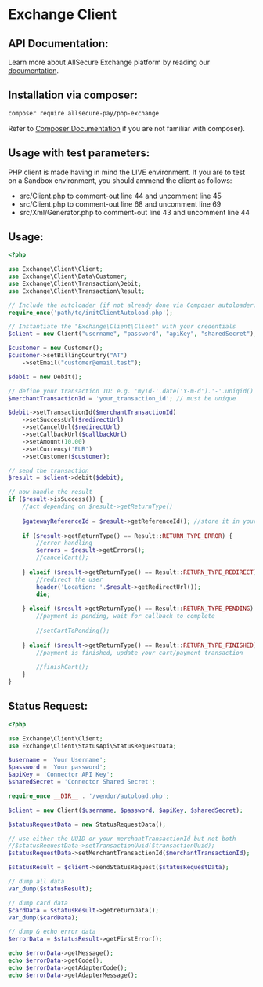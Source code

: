 Exchange Client
==============

## API Documentation:

Learn more about AllSecure Exchange platform by reading our <a href="https://asxgw.com/documentation/gateway">documentation</a>.

## Installation via composer:

```sh
composer require allsecure-pay/php-exchange
```
Refer to <a href="https://github.com/composer/composer/blob/master/doc/00-intro.md#introduction" alt="_new">Composer Documentation</a> if you are not familiar with composer).

## Usage with test parameters:

PHP client is made having in mind the LIVE environment. If you are to test 
on a Sandbox environment, you should ammend the client as follows:

- src/Client.php to comment-out line 44 and uncomment line 45
- src/Client.php to comment-out line 68 and uncomment line 69
- src/Xml/Generator.php to comment-out line 43 and uncomment line 44


## Usage:

```php
<?php

use Exchange\Client\Client;
use Exchange\Client\Data\Customer;
use Exchange\Client\Transaction\Debit;
use Exchange\Client\Transaction\Result;

// Include the autoloader (if not already done via Composer autoloader)
require_once('path/to/initClientAutoload.php');

// Instantiate the "Exchange\Client\Client" with your credentials
$client = new Client("username", "password", "apiKey", "sharedSecret");

$customer = new Customer();
$customer->setBillingCountry("AT")
	->setEmail("customer@email.test");

$debit = new Debit();

// define your transaction ID: e.g. 'myId-'.date('Y-m-d').'-'.uniqid()
$merchantTransactionId = 'your_transaction_id'; // must be unique

$debit->setTransactionId($merchantTransactionId)
	->setSuccessUrl($redirectUrl)
	->setCancelUrl($redirectUrl)
	->setCallbackUrl($callbackUrl)
	->setAmount(10.00)
	->setCurrency('EUR')
	->setCustomer($customer);

// send the transaction
$result = $client->debit($debit);

// now handle the result
if ($result->isSuccess()) {
	//act depending on $result->getReturnType()
	
    $gatewayReferenceId = $result->getReferenceId(); //store it in your database
    
    if ($result->getReturnType() == Result::RETURN_TYPE_ERROR) {
        //error handling
        $errors = $result->getErrors();
        //cancelCart();
    
    } elseif ($result->getReturnType() == Result::RETURN_TYPE_REDIRECT) {
        //redirect the user
        header('Location: '.$result->getRedirectUrl());
        die;
        
    } elseif ($result->getReturnType() == Result::RETURN_TYPE_PENDING) {
        //payment is pending, wait for callback to complete
    
        //setCartToPending();
    
    } elseif ($result->getReturnType() == Result::RETURN_TYPE_FINISHED) {
        //payment is finished, update your cart/payment transaction
    
        //finishCart();
    }
}
```
## Status Request:

```php
<?php

use Exchange\Client\Client;
use Exchange\Client\StatusApi\StatusRequestData;

$username = 'Your Username';
$password = 'Your password';
$apiKey = 'Connector API Key';
$sharedSecret = 'Connector Shared Secret';

require_once __DIR__ . '/vendor/autoload.php';

$client = new Client($username, $password, $apiKey, $sharedSecret);

$statusRequestData = new StatusRequestData();

// use either the UUID or your merchantTransactionId but not both
//$statusRequestData->setTransactionUuid($transactionUuid);
$statusRequestData->setMerchantTransactionId($merchantTransactionId);

$statusResult = $client->sendStatusRequest($statusRequestData);

// dump all data 
var_dump($statusResult);

// dump card data
$cardData = $statusResult->getreturnData();
var_dump($cardData);

// dump & echo error data
$errorData = $statusResult->getFirstError();

echo $errorData->getMessage();
echo $errorData->getCode();
echo $errorData->getAdapterCode();
echo $errorData->getAdapterMessage();
